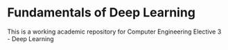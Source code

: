 # Fundamentals of Deep Learning
This is a working academic repository for Computer Engineering Elective 3 - Deep Learning
